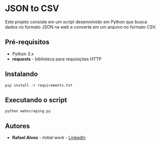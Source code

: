 # JSON to CSV

Este projeto consiste em um script desenvolvido em Python que busca dados no formato JSON na web e converte em um arquivo no formato CSV.

## Pré-requisitos

* Python 3.x
* **requests** - biblioteca para requisições HTTP

## Instalando

```
pip install -r requirements.txt
```

## Executando o script

```
python webscraping.py
```

## Autores

* **Rafael Alves** - *Initial work* - [LinkedIn](https://www.linkedin.com/in/rbalves192/)
